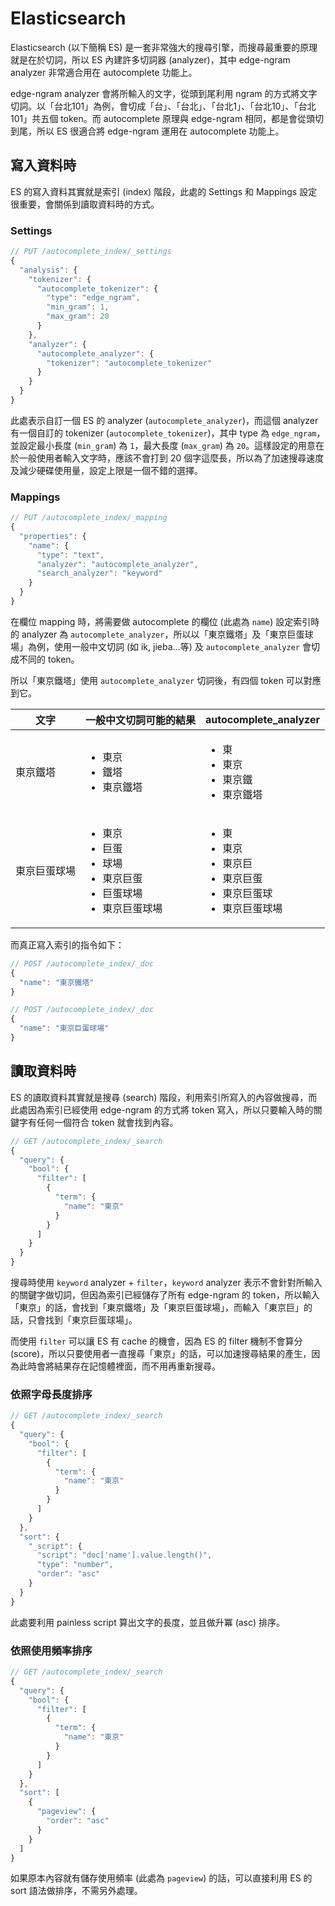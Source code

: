 # Elasticsearch

Elasticsearch (以下簡稱 ES) 是一套非常強大的搜尋引擎，而搜尋最重要的原理就是在於切詞，所以 ES 內建許多切詞器 (analyzer)，其中 edge-ngram analyzer 非常適合用在 autocomplete 功能上。

edge-ngram analyzer 會將所輸入的文字，從頭到尾利用 ngram 的方式將文字切詞。以「台北101」為例，會切成「台」、「台北」、「台北1」、「台北10」、「台北101」共五個 token。而 autocomplete 原理與 edge-ngram 相同，都是會從頭切到尾，所以 ES 很適合將 edge-ngram 運用在 autocomplete 功能上。

## 寫入資料時

ES 的寫入資料其實就是索引 (index) 階段，此處的 Settings 和 Mappings 設定很重要，會關係到讀取資料時的方式。

### Settings

```js
// PUT /autocomplete_index/_settings
{
  "analysis": {
    "tokenizer": {
      "autocomplete_tokenizer": {
        "type": "edge_ngram",
        "min_gram": 1,
        "max_gram": 20
      }
    },
    "analyzer": {
      "autocomplete_analyzer": {
        "tokenizer": "autocomplete_tokenizer"
      }
    }
  }
}
```

此處表示自訂一個 ES 的 analyzer (`autocomplete_analyzer`)，而這個 analyzer 有一個自訂的 tokenizer (`autocomplete_tokenizer`)，其中 type 為 `edge_ngram`，並設定最小長度 (`min_gram`) 為 `1`，最大長度 (`max_gram`) 為 `20`。這樣設定的用意在於一般使用者輸入文字時，應該不會打到 20 個字這麼長，所以為了加速搜尋速度及減少硬碟使用量，設定上限是一個不錯的選擇。

### Mappings

```js
// PUT /autocomplete_index/_mapping
{
  "properties": {
    "name": {
      "type": "text",
      "analyzer": "autocomplete_analyzer",
      "search_analyzer": "keyword"
    }
  }
}
```

在欄位 mapping 時，將需要做 autocomplete 的欄位 (此處為 `name`) 設定索引時的 analyzer 為 `autocomplete_analyzer`，所以以「東京鐵塔」及「東京巨蛋球場」為例，使用一般中文切詞 (如 ik, jieba...等) 及 `autocomplete_analyzer` 會切成不同的 token。

所以「東京鐵塔」使用 `autocomplete_analyzer` 切詞後，有四個 token 可以對應到它。

| 文字 | 一般中文切詞可能的結果 | autocomplete_analyzer |
| ---- | ------- | ---------- |
| 東京鐵塔 | <ul><li>東京</li><li>鐵塔</li><li>東京鐵塔</li></ul>| <ul><li>東</li><li>東京</li><li>東京鐵</li><li>東京鐵塔</li></ul> |
| 東京巨蛋球場 | <ul><li>東京</li><li>巨蛋</li><li>球場</li><li>東京巨蛋</li><li>巨蛋球場</li><li>東京巨蛋球場</li></ul>| <ul><li>東</li><li>東京</li><li>東京巨</li><li>東京巨蛋</li><li>東京巨蛋球</li><li>東京巨蛋球場</li></ul> |

而真正寫入索引的指令如下：

```js
// POST /autocomplete_index/_doc
{
  "name": "東京鐵塔"
}

// POST /autocomplete_index/_doc
{
  "name": "東京巨蛋球場"
}
```

## 讀取資料時

ES 的讀取資料其實就是搜尋 (search) 階段，利用索引所寫入的內容做搜尋，而此處因為索引已經使用 edge-ngram 的方式將 token 寫入，所以只要輸入時的關鍵字有任何一個符合 token 就會找到內容。

```js
// GET /autocomplete_index/_search
{
  "query": {
    "bool": {
      "filter": [
        {
          "term": {
            "name": "東京"
          }
        }
      ]
    }
  }
}
```

搜尋時使用 `keyword` analyzer + `filter`，`keyword` analyzer 表示不會針對所輸入的關鍵字做切詞，但因為索引已經儲存了所有 edge-ngram 的 token，所以輸入「東京」的話，會找到「東京鐵塔」及「東京巨蛋球場」，而輸入「東京巨」的話，只會找到「東京巨蛋球場」。

而使用 `filter` 可以讓 ES 有 cache 的機會，因為 ES 的 filter 機制不會算分 (score)，所以只要使用者一直搜尋「東京」的話，可以加速搜尋結果的產生，因為此時會將結果存在記憶體裡面，而不用再重新搜尋。

### 依照字母長度排序

```js
// GET /autocomplete_index/_search
{
  "query": {
    "bool": {
      "filter": [
        {
          "term": {
            "name": "東京"
          }
        }
      ]
    }
  },
  "sort": {
    "_script": {
      "script": "doc['name'].value.length()",
      "type": "number",
      "order": "asc"
    }
  }
}
```

此處要利用 painless script 算出文字的長度，並且做升冪 (asc) 排序。

### 依照使用頻率排序

```js
// GET /autocomplete_index/_search
{
  "query": {
    "bool": {
      "filter": [
        {
          "term": {
            "name": "東京"
          }
        }
      ]
    }
  },
  "sort": [
    {
      "pageview": {
        "order": "asc"
      }
    }
  ]
}
```

如果原本內容就有儲存使用頻率 (此處為 `pageview`) 的話，可以直接利用 ES 的 sort 語法做排序，不需另外處理。